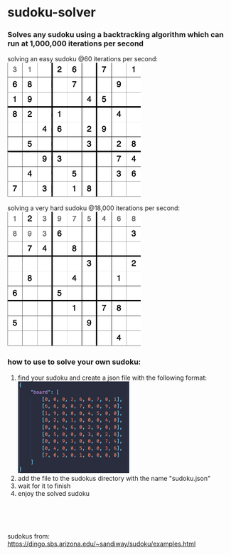 # sudoku-solver

### Solves any sudoku using a backtracking algorithm which can run at 1,000,000 iterations per second

solving an easy sudoku @60 iterations per second:
</br>
<img src="gif/sudoku-solver-easy.gif" width="300px">

solving a very hard sudoku @18,000 iterations per second:
</br>
<img src="gif/sudoku-solver-hard.gif" width="300px">

### how to use to solve your own sudoku:

1. find your sudoku and create a json file with the following format:
   </br>
   <img src="gif/json-format.png" width="250px">
2. add the file to the sudokus directory with the name "sudoku.json"
3. wait for it to finish
4. enjoy the solved sudoku

</br>
</br>
</br>

sudokus from: https://dingo.sbs.arizona.edu/~sandiway/sudoku/examples.html
